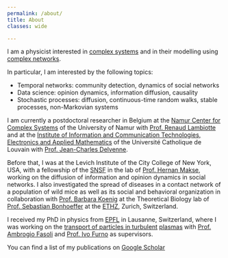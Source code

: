 ```yaml
---
permalink: /about/
title: About
classes: wide

---
```


I am a physicist interested in [complex systems](https://en.wikipedia.org/wiki/Complex_systems) and in their 
modelling using [complex networks](https://en.wikipedia.org/wiki/Complex_network).

In particular, I am interested by the following topics:

- Temporal networks: community detection, dynamics of social networks
- Data science: opinion dynamics, information diffusion, causality
- Stochastic processes: diffusion, continuous-time random walks, stable processes, non-Markovian systems


I am currently a postdoctoral researcher in Belgium at the [Namur Center for Complex Systems](http://www.naxys.be/) of the University of Namur with [Prof. Renaud Lambiotte](http://xn.unamur.be/) and at the [Institute of Information and Communication Technologies, Electronics and Applied Mathematics](https://uclouvain.be/fr/node/2107) of the Université Catholique de Louvain with [Prof. Jean-Charles Delvenne](https://perso.uclouvain.be/jean-charles.delvenne/welcome.html).

Before that, I was at the Levich Institute of the City College of New York, USA, with a fellowship of the [SNSF](http://www.snf.ch/en/funding/careers/early-postdoc-mobility/Pages/default.aspx) in the lab of [Prof. Hernan Makse](http://www-levich.engr.ccny.cuny.edu/webpage/hmakse/research/), working on the diffusion of information and opinion dynamics in social networks.
I also investigated the spread of diseases in a contact network of a population of wild mice as well as its social and behavioral organization in collaboration with [Prof. Barbara Koenig](http://www.ieu.uzh.ch/en/research/behaviour/social) at the Theoretical Biology lab of [Prof. Sebastian Bonhoeffer](http://www.tb.ethz.ch/people/person-detail.html?persid=88316) at the [ETHZ](https://www.ethz.ch/en.html), Zurich, Switzerland.

I received my PhD in physics from [EPFL](http://www.epfl.ch) in Lausanne, Switzerland, where I was working on the [transport of particles in turbulent](https://infoscience.epfl.ch/record/205009) [plasmas](https://en.wikipedia.org/wiki/Plasma_(physics)) with [Prof. Ambrogio Fasoli](https://people.epfl.ch/ambrogio.fasoli) and [Prof. Ivo Furno](https://people.epfl.ch/ivo.furno) as supervisors.

You can find a list of my publications on [Google Scholar](https://scholar.google.com/citations?user=rbHfk1EAAAAJ&hl=en)
